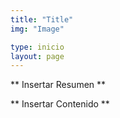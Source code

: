 ```yaml
---
title: "Title"
img: "Image"

type: inicio
layout: page
---
```


** Insertar Resumen **

<!-- More -->

** Insertar Contenido **